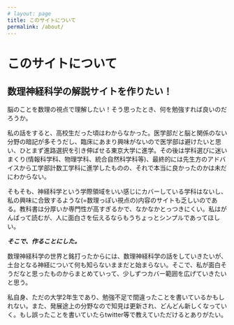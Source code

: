 ```yaml
---
# layout: page
title: このサイトについて
permalink: /about/
---
```


# このサイトについて
## 数理神経科学の解説サイトを作りたい！

脳のことを数理の視点で理解したい！そう思ったとき、何を勉強すれば良いのだろうか。

私の話をすると、高校生だった頃はわからなかった。医学部だと脳と関係のない分野の暗記が多そうだし、臨床にあまり興味がないので医学部は避けたいと思い、ひとまず進路選択を引き伸ばせる東京大学に進学。その後は学科選びに迷いまくり(情報科学科、物理学科、統合自然科学科等)、最終的には先生方のアドバイスから工学部計数工学科に進学したものの、それで本当に良かったのかは未だにわからない。

そもそも、神経科学という学際領域をいい感じにカバーしている学科はないし、私の興味に合致するような(=数理っぽい視点の)内容のサイトも乏しいのである。教科書は分厚いか専門性が高すぎるかで、なかなかとっつきにくい。私はがんばって読むが、人に面白さを伝えるならもうちょっとシンプルであってほしい。

***そこで、作ることにした。***

数理神経科学の世界と銘打ったからには、数理神経科学の話をしていきたいが、土台となる神経について何も知らないままだと始まらない。そこで、私が面白そうだなと思ったものからまとめていって、少しずつカバー範囲を広げていきたいと思う。

私自身、ただの大学2年生であり、勉強不足で間違ったことを書いているかもしれない。また、発展途上の分野なので知見は更新され、どんどん新しくなっていく。もし誤ったことを書いていたらtwitter等で教えていただけるとありがたい。